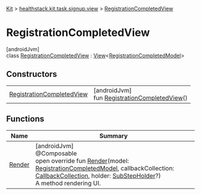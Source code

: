 
[Kit](../../../kit.html) > [healthstack.kit.task.signup.view](../index.html) > [RegistrationCompletedView](index.html)



# RegistrationCompletedView



[androidJvm]\
class [RegistrationCompletedView](index.html) : [View](../../healthstack.kit.task.base/-view/index.html)&lt;[RegistrationCompletedModel](../../healthstack.kit.task.signup.model/-registration-completed-model/index.html)&gt;



## Constructors


| | |
|---|---|
| [RegistrationCompletedView](-registration-completed-view.html) | [androidJvm]<br>fun [RegistrationCompletedView](-registration-completed-view.html)() |


## Functions


| Name | Summary |
|---|---|
| [Render](-render.html) | [androidJvm]<br>@Composable<br>open override fun [Render](-render.html)(model: [RegistrationCompletedModel](../../healthstack.kit.task.signup.model/-registration-completed-model/index.html), callbackCollection: [CallbackCollection](../../healthstack.kit.task.base/-callback-collection/index.html), holder: [SubStepHolder](../../healthstack.kit.task.survey.question/-sub-step-holder/index.html)?)<br>A method rendering UI. |

